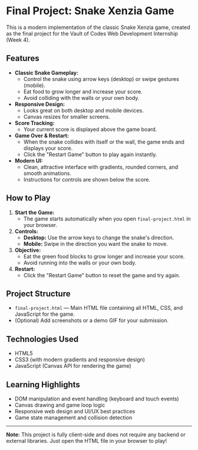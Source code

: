# Final Project: Snake Xenzia Game

This is a modern implementation of the classic Snake Xenzia game, created as the final project for the Vault of Codes Web Development Internship (Week 4).

## Features
- **Classic Snake Gameplay:**
  - Control the snake using arrow keys (desktop) or swipe gestures (mobile).
  - Eat food to grow longer and increase your score.
  - Avoid colliding with the walls or your own body.
- **Responsive Design:**
  - Looks great on both desktop and mobile devices.
  - Canvas resizes for smaller screens.
- **Score Tracking:**
  - Your current score is displayed above the game board.
- **Game Over & Restart:**
  - When the snake collides with itself or the wall, the game ends and displays your score.
  - Click the "Restart Game" button to play again instantly.
- **Modern UI:**
  - Clean, attractive interface with gradients, rounded corners, and smooth animations.
  - Instructions for controls are shown below the score.

## How to Play
1. **Start the Game:**
   - The game starts automatically when you open `final-project.html` in your browser.
2. **Controls:**
   - **Desktop:** Use the arrow keys to change the snake's direction.
   - **Mobile:** Swipe in the direction you want the snake to move.
3. **Objective:**
   - Eat the green food blocks to grow longer and increase your score.
   - Avoid running into the walls or your own body.
4. **Restart:**
   - Click the "Restart Game" button to reset the game and try again.

## Project Structure
- `final-project.html` — Main HTML file containing all HTML, CSS, and JavaScript for the game.
- (Optional) Add screenshots or a demo GIF for your submission.

## Technologies Used
- HTML5
- CSS3 (with modern gradients and responsive design)
- JavaScript (Canvas API for rendering the game)

## Learning Highlights
- DOM manipulation and event handling (keyboard and touch events)
- Canvas drawing and game loop logic
- Responsive web design and UI/UX best practices
- Game state management and collision detection

---

**Note:** This project is fully client-side and does not require any backend or external libraries. Just open the HTML file in your browser to play!
